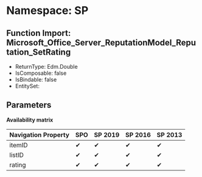 # Namespace: SP

## Function Import: Microsoft_Office_Server_ReputationModel_Reputation_SetRating

- ReturnType: Edm.Double
- IsComposable: false
- IsBindable: false
- EntitySet: 

## Parameters

**Availability matrix**

Navigation Property | SPO | SP 2019 | SP 2016 | SP 2013
----------|-----|---------|---------|--------
itemID | ✔ | ✔ | ✔ | ✔
listID | ✔ | ✔ | ✔ | ✔
rating | ✔ | ✔ | ✔ | ✔
